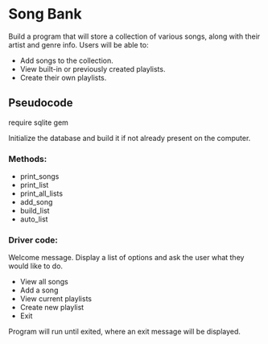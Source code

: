 # Song Bank

Build a program that will store a collection of various songs, along with their artist and genre info. Users will be able to:
  * Add songs to the collection.
  * View built-in or previously created playlists.
  * Create their own playlists.

## Pseudocode
require sqlite gem

Initialize the database and build it if not already present on the computer.

### Methods:
* print_songs
* print_list
* print_all_lists
* add_song
* build_list
* auto_list

### Driver code:
Welcome message.
Display a list of options and ask the user what they would like to do.

 * View all songs
 * Add a song
 * View current playlists
 * Create new playlist
 * Exit

 Program will run until exited, where an exit message will be displayed.